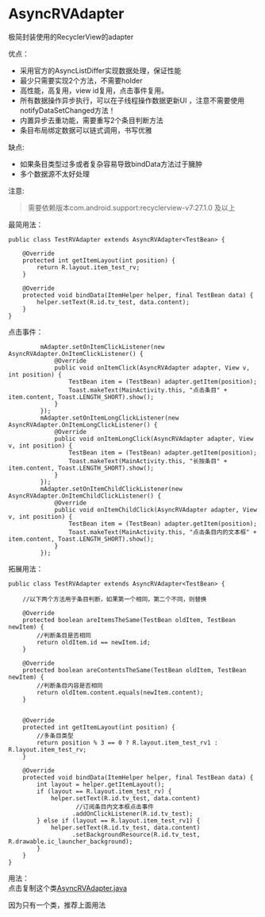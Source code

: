 # AsyncRVAdapter
极简封装使用的RecyclerView的adapter

优点：
- 采用官方的AsyncListDiffer实现数据处理，保证性能
- 最少只需要实现2个方法，不需要holder
- 高性能，高复用，view id复用，点击事件复用。
- 所有数据操作异步执行，可以在子线程操作数据更新UI ，注意不需要使用notifyDataSetChanged方法！
- 内置异步去重功能，需要重写2个条目判断方法
- 条目布局绑定数据可以链式调用，书写优雅

缺点:
- 如果条目类型过多或者复杂容易导致bindData方法过于臃肿
- 多个数据源不太好处理

注意:
> 需要依赖版本com.android.support:recyclerview-v7:27.1.0 及以上

最简用法：
```
public class TestRVAdapter extends AsyncRVAdapter<TestBean> {

    @Override
    protected int getItemLayout(int position) {
        return R.layout.item_test_rv;
    }

    @Override
    protected void bindData(ItemHelper helper, final TestBean data) {
        helper.setText(R.id.tv_test, data.content);
    }
}
```

点击事件：      
```
         mAdapter.setOnItemClickListener(new AsyncRVAdapter.OnItemClickListener() {
             @Override
             public void onItemClick(AsyncRVAdapter adapter, View v, int position) {
                 TestBean item = (TestBean) adapter.getItem(position);
                 Toast.makeText(MainActivity.this, "点击条目" + item.content, Toast.LENGTH_SHORT).show();
             }
         });
         mAdapter.setOnItemLongClickListener(new AsyncRVAdapter.OnItemLongClickListener() {
             @Override
             public void onItemLongClick(AsyncRVAdapter adapter, View v, int position) {
                 TestBean item = (TestBean) adapter.getItem(position);
                 Toast.makeText(MainActivity.this, "长按条目" + item.content, Toast.LENGTH_SHORT).show();
             }
         });
         mAdapter.setOnItemChildClickListener(new AsyncRVAdapter.OnItemChildClickListener() {
             @Override
             public void onItemChildClick(AsyncRVAdapter adapter, View v, int position) {
                 TestBean item = (TestBean) adapter.getItem(position);
                 Toast.makeText(MainActivity.this, "点击条目内的文本框" + item.content, Toast.LENGTH_SHORT).show();
             }
         });
```

拓展用法：   
```
public class TestRVAdapter extends AsyncRVAdapter<TestBean> {

    //以下两个方法用于条目判断，如果第一个相同，第二个不同，则替换

    @Override
    protected boolean areItemsTheSame(TestBean oldItem, TestBean newItem) {
        //判断条目是否相同
        return oldItem.id == newItem.id;
    }

    @Override
    protected boolean areContentsTheSame(TestBean oldItem, TestBean newItem) {
        //判断条目内容是否相同
        return oldItem.content.equals(newItem.content);
    }


    @Override
    protected int getItemLayout(int position) {
        //多条目类型
        return position % 3 == 0 ? R.layout.item_test_rv1 : R.layout.item_test_rv;
    }

    @Override
    protected void bindData(ItemHelper helper, final TestBean data) {
        int layout = helper.getItemLayout();
        if (layout == R.layout.item_test_rv) {
            helper.setText(R.id.tv_test, data.content)
                   //订阅条目内文本框点击事件
                  .addOnClickListener(R.id.tv_test);
        } else if (layout == R.layout.item_test_rv1) {
            helper.setText(R.id.tv_test, data.content)
                  .setBackgroundResource(R.id.tv_test, R.drawable.ic_launcher_background);
        }
    }
}

```
用法：  
点击复制这个类[AsyncRVAdapter.java](https://github.com/jarryleo/AsyncRVAdapter/blob/master/adapter_lib/src/main/java/cn/leo/adapter_lib/AsyncRVAdapter.java)

因为只有一个类，推荐上面用法

